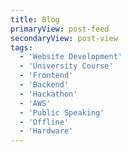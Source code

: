 ```yaml
---
title: Blog
primaryView: post-feed
secondaryView: post-view
tags: 
  - 'Website Development'
  - 'University Course'
  - 'Frontend'
  - 'Backend'
  - 'Hackathon'
  - 'AWS'
  - 'Public Speaking'
  - 'Offline'
  - 'Hardware'
---
```


